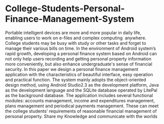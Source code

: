 # College-Students-Personal-Finance-Management-System
Portable intelligent devices are more and more popular in daily life,  enabling users to work on e-files and complex computing  anywhere. College students may be busy with study or other tasks and forget to manage their various bills on time. In the environment of Android system’s rapid growth, developing a personal finance system based on Android can not only help users recording and getting personal property information more conveniently, but also enhance undergraduate's sense of financial security. In this paper we design a personal finance management application with the characteristics of beautiful interface, easy operation and practical function. The system mainly adopts the object-oriented design method, using Android Studio2.3 as the development platform, Java as the development language and the SQLite database operated by LitePal as the background database. The application includes several functional modules: accounts management, income and expenditures management, plans management and periodical payments management. These can meet the college students’ requirements of reasonable financial management of personal property.
Share my Knowledge and communicate with the worlds

